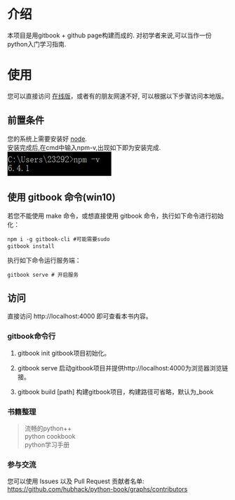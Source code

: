 # 介绍

本项目是用gitbook + github page构建而成的.
对初学者来说,可以当作一份python入门学习指南.  


# 使用

您可以直接访问 [在线版](https://hubhack.cn/python-book/)，或者有的朋友网速不好, 可以根据以下步骤访问本地版。

## 前置条件

您的系统上需要安装好 [node](https://nodejs.org/zh-cn/).  
安装完成后,在cmd中输入npm-v,出现如下即为安装完成.   
![npm](./img/npm.jpg)


## 使用 gitbook 命令(win10)

若您不能使用 make 命令，或想直接使用 gitbook 命令，执行如下命令进行初始化：

```console
npm i -g gitbook-cli #可能需要sudo
gitbook install
```

执行如下命令运行服务端：

```console
gitbook serve # 开启服务
```


## 访问

直接访问 http://localhost:4000 即可查看本书内容。


### gitbook命令行
1. gitbook init
gitbook项目初始化。

2. gitbook serve
启动gitbook项目并提供http://localhost:4000为浏览器浏览链接。

3. gitbook build [path]
构建gitbook项目，构建路径可省略，默认为_book

### 书籍整理
>流畅的python++  
>python cookbook  
>python学习手册

### 参与交流
您可以使用 Issues 以及 Pull Request
贡献者名单: https://github.com/hubhack/python-book/graphs/contributors